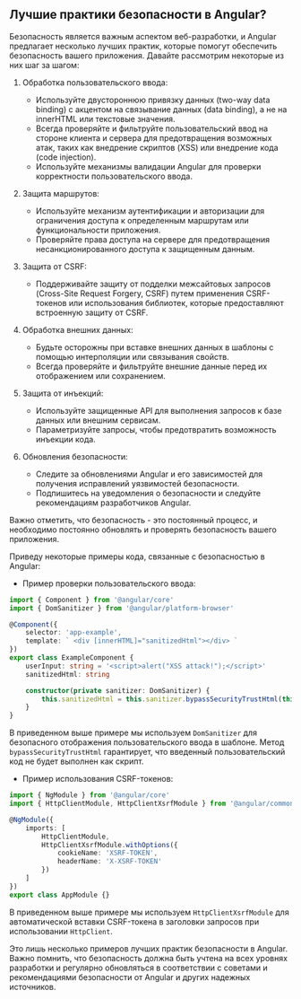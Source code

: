 ## Лучшие практики безопасности в Angular?

Безопасность является важным аспектом веб-разработки, и Angular предлагает несколько лучших практик, которые помогут обеспечить безопасность вашего приложения. Давайте рассмотрим некоторые из них шаг за шагом:

1. Обработка пользовательского ввода:

   - Используйте двустороннюю привязку данных (two-way data binding) с акцентом на связывание данных (data binding), а не на innerHTML или текстовые значения.
   - Всегда проверяйте и фильтруйте пользовательский ввод на стороне клиента и сервера для предотвращения возможных атак, таких как внедрение скриптов (XSS) или внедрение кода (code injection).
   - Используйте механизмы валидации Angular для проверки корректности пользовательского ввода.

2. Защита маршрутов:

   - Используйте механизм аутентификации и авторизации для ограничения доступа к определенным маршрутам или функциональности приложения.
   - Проверяйте права доступа на сервере для предотвращения несанкционированного доступа к защищенным данным.

3. Защита от CSRF:

   - Поддерживайте защиту от подделки межсайтовых запросов (Cross-Site Request Forgery, CSRF) путем применения CSRF-токенов или использования библиотек, которые предоставляют встроенную защиту от CSRF.

4. Обработка внешних данных:

   - Будьте осторожны при вставке внешних данных в шаблоны с помощью интерполяции или связывания свойств.
   - Всегда проверяйте и фильтруйте внешние данные перед их отображением или сохранением.

5. Защита от инъекций:

   - Используйте защищенные API для выполнения запросов к базе данных или внешним сервисам.
   - Параметризуйте запросы, чтобы предотвратить возможность инъекции кода.

6. Обновления безопасности:
   - Следите за обновлениями Angular и его зависимостей для получения исправлений уязвимостей безопасности.
   - Подпишитесь на уведомления о безопасности и следуйте рекомендациям разработчиков Angular.

Важно отметить, что безопасность - это постоянный процесс, и необходимо постоянно обновлять и проверять безопасность вашего приложения.

Приведу некоторые примеры кода, связанные с безопасностью в Angular:

- Пример проверки пользовательского ввода:

```typescript
import { Component } from '@angular/core'
import { DomSanitizer } from '@angular/platform-browser'

@Component({
	selector: 'app-example',
	template: ` <div [innerHTML]="sanitizedHtml"></div> `
})
export class ExampleComponent {
	userInput: string = '<script>alert("XSS attack!");</script>'
	sanitizedHtml: string

	constructor(private sanitizer: DomSanitizer) {
		this.sanitizedHtml = this.sanitizer.bypassSecurityTrustHtml(this.userInput)
	}
}
```

В приведенном выше примере мы используем `DomSanitizer` для безопасного отображения пользовательского ввода в шаблоне. Метод `bypassSecurityTrustHtml` гарантирует, что введенный пользовательский код не будет выполнен как скрипт.

- Пример использования CSRF-токенов:

```typescript
import { NgModule } from '@angular/core'
import { HttpClientModule, HttpClientXsrfModule } from '@angular/common/http'

@NgModule({
	imports: [
		HttpClientModule,
		HttpClientXsrfModule.withOptions({
			cookieName: 'XSRF-TOKEN',
			headerName: 'X-XSRF-TOKEN'
		})
	]
})
export class AppModule {}
```

В приведенном выше примере мы используем `HttpClientXsrfModule` для автоматической вставки CSRF-токена в заголовки запросов при использовании `HttpClient`.

Это лишь несколько примеров лучших практик безопасности в Angular. Важно помнить, что безопасность должна быть учтена на всех уровнях разработки и регулярно обновляться в соответствии с советами и рекомендациями безопасности от Angular и других надежных источников.